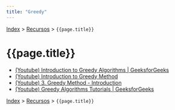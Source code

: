```yaml
---
title: "Greedy"
---
```

[Index](../index) > [Recursos](resources) > ```{{page.title}}```

# {{page.title}}

- [(Youtube) Introduction to Greedy Algorithms | GeeksforGeeks](https://youtu.be/HzeK7g8cD0Y)
- [(Youtube) Introduction to Greedy Method](https://youtu.be/xpNWJD24fPA)
- [(Youtube) 3. Greedy Method - Introduction](https://youtu.be/ARvQcqJ_-NY)
- [(Youtube) Greedy Algorithms Tutorials | GeeksforGeeks](https://www.youtube.com/playlist?list=PLqM7alHXFySESatj68JKWHRVhoJ1BxtLW)

[Index](../index) > [Recursos](resources) > ```{{page.title}}```
